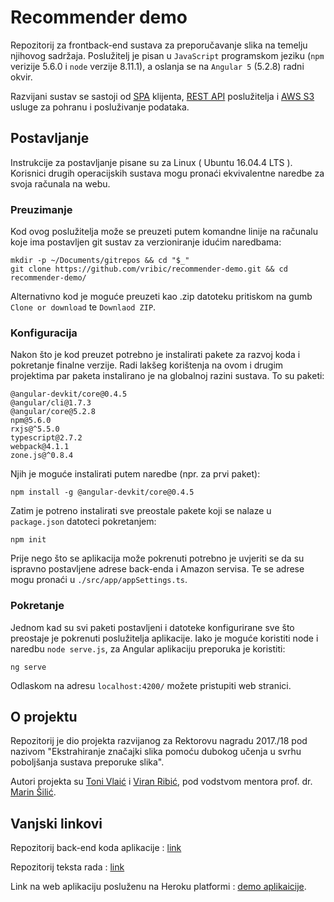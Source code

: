 # Recommender demo 

Repozitorij za frontback-end sustava za preporučavanje slika na temelju njihovog sadržaja. Poslužitelj je pisan u `JavaScript` programskom jeziku (`npm` verizije 5.6.0 i `node` verzije 8.11.1), a oslanja se na `Angular 5` (5.2.8) radni okvir. 

Razvijani sustav se sastoji od [SPA](https://en.wikipedia.org/wiki/Single-page_application "Single Page Application") klijenta,
[REST API](https://en.wikipedia.org/wiki/Representational_state_transfer "Representational state transfer") poslužitelja i [AWS S3](https://aws.amazon.com/s3/ "Amazon Web Services Simple Storage Service") usluge za pohranu i posluživanje podataka.

## Postavljanje

Instrukcije za postavljanje pisane su za Linux ( Ubuntu 16.04.4 LTS ). Korisnici drugih operacijskih sustava mogu pronaći ekvivalentne naredbe za svoja računala na webu.

### Preuzimanje 

Kod ovog poslužitelja može se preuzeti putem komandne linije na računalu koje ima postavljen git sustav za verzioniranje idućim naredbama: 

```
mkdir -p ~/Documents/gitrepos && cd "$_"
git clone https://github.com/vribic/recommender-demo.git && cd recommender-demo/
```

Alternativno kod je moguće preuzeti kao .zip datoteku pritiskom na gumb `Clone or download` te `Downlaod ZIP`.

### Konfiguracija

Nakon što je kod preuzet potrebno je instalirati pakete za razvoj koda i pokretanje finalne verzije. Radi lakšeg korištenja na ovom i drugim projektima par paketa instalirano je na globalnoj razini sustava. To su paketi:

```
@angular-devkit/core@0.4.5
@angular/cli@1.7.3
@angular/core@5.2.8
npm@5.6.0
rxjs@^5.5.0
typescript@2.7.2
webpack@4.1.1
zone.js@^0.8.4
```

Njih je moguće instalirati putem naredbe (npr. za prvi paket): 

`npm install -g @angular-devkit/core@0.4.5`

Zatim je potreno instalirati sve preostale pakete koji se nalaze u `package.json` datoteci pokretanjem: 

`npm init`

Prije nego što se aplikacija može pokrenuti potrebno je uvjeriti se da su ispravno postavljene adrese back-enda i Amazon servisa. Te se adrese mogu pronaći u `./src/app/appSettings.ts`. 

### Pokretanje

Jednom kad su svi paketi postavljeni i datoteke konfigurirane sve što preostaje je pokrenuti poslužitelja aplikacije. Iako je moguće koristiti node i naredbu `node serve.js`, za Angular aplikaciju preporuka je koristiti: 

```
ng serve
```

Odlaskom na adresu `localhost:4200/` možete pristupiti web stranici.

## O projektu

Repozitorij je dio projekta razvijanog za Rektorovu nagradu 2017./18 pod nazivom "Ekstrahiranje značajki slika pomoću dubokog učenja u svrhu poboljšanja sustava preporuke slika".

Autori projekta su [Toni Vlaić](https://github.com/Mungosin) i [Viran Ribić](https://github.com/vribic), pod vodstvom mentora prof. dr. [Marin Šilić](https://www.fer.unizg.hr/marin.silic). 

## Vanjski linkovi

Repozitorij back-end koda aplikacije : [link](https://github.com/vribic/recommender-demo-api)

Repozitorij teksta rada : [link](https://github.com/Mungosin/Rektorova)

Link na web aplikaciju posluženu na Heroku platformi : [demo aplikaicije](https://recommender-demo.herokuapp.com).
